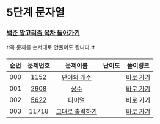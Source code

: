 # 5단계 문자열

### [백준 알고리즘 목차 돌아가기](../README.md)

❗️❗️꼭 문제를 순서대로 안풀어도 됩니다.❗️❗️

| 순번  |                                   문제번호                                   |                                    문제이름                                     |                                 난이도                                 |            풀이링크             |
|:---:|:------------------------------------------------------------------------:|:---------------------------------------------------------------------------:|:-------------------------------------------------------------------:|:---------------------------:|
| 000 |<a href="https://www.acmicpc.net/problem/1152" target="_blank">1152</a>|  <a href="https://www.acmicpc.net/problem/1152" target="_blank">단어의 개수</a>  | <img src ="https://static.solved.ac/tier_small/4.svg" width = "15"> | [바로 가기](./단어의개수/README.md)|
| 001 | <a href="https://www.acmicpc.net/problem/2908" target="_blank">2908</a>  |    <a href="https://www.acmicpc.net/problem/2908" target="_blank">상수</a>    | <img src ="https://static.solved.ac/tier_small/4.svg" width = "15"> | [바로 가기](./상수/README.md)|
| 002 | <a href="https://www.acmicpc.net/problem/5622" target="_blank">5622</a>  |   <a href="https://www.acmicpc.net/problem/5622" target="_blank">다이얼</a>    | <img src ="https://static.solved.ac/tier_small/4.svg" width = "15"> | [바로 가기](./다이얼/README.md)|
| 003 | <a href="https://www.acmicpc.net/problem/11718" target="_blank">11718</a> | <a href="https://www.acmicpc.net/problem/11718" target="_blank">그대로 출력하기</a> | <img src ="https://static.solved.ac/tier_small/3.svg" width = "15"> | [바로 가기](./그대로출력하기/README.md)|
